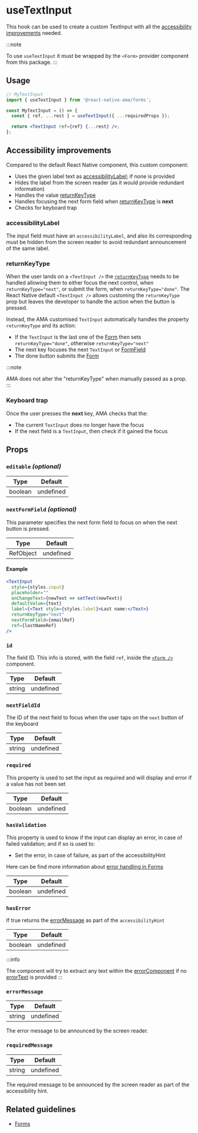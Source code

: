 # useTextInput

This hook can be used to create a custom TextInput with all the [accessibility improvements](#accessibility-improvements) needed.

:::note

To use `useTextInput` it must be wrapped by the `<Form>` provider component from this package.
:::

## Usage

```jsx
// MyTextInput
import { useTextInput } from '@react-native-ama/forms';

const MyTextInput = () => {
  const { ref, ...rest } = useTextInput({ ...requiredProps });

  return <TextInput ref={ref} {...rest} />;
};
```

## Accessibility improvements

Compared to the default React Native component, this custom component:

- Uses the given label text as [accessibilityLabel](#accessibilitylabel); if none is provided
- Hides the label from the screen reader (as it would provide redundant information)
- Handles the value [returnKeyType](#returnkeytype)
- Handles focusing the next form field when [returnKeyType](#returnkeytype) is **next**
- Checks for keyboard trap <DevOnly />

### accessibilityLabel

The input field must have an `accessibilityLabel`, and also its corresponding must be hidden from the screen reader to avoid redundant announcement of the same label.

### returnKeyType

When the user lands on a `<TextInput />` the [`returnKeyType`](https://reactnative.dev/docs/textinput#returnkeytype) needs to be handled allowing them to either focus the next control, when `returnKeyType="next"`, or submit the form, when `returnKeyType="done"`. The React Native default `<TextInput />` allows customing the `returnKeyType` prop but leaves the developer to handle the action when the button is pressed.

Instead, the AMA customised `TextInput` automatically handles the property `returnKeyType` and its action:

- If the `TextInput` is the last one of the [Form](./Form.md) then sets `returnKeyType="done"`, otherwise `returnKeyType="next"`
- The next key focuses the next `TextInput` or [FormField](./FormField.md)
- The done button submits the [Form](./Form.md)

:::note

AMA does not alter the "returnKeyType" when manually passed as a prop.
:::

### Keyboard trap

Once the user presses the **next** key, AMA checks that the:

- The current `TextInput` does no longer have the focus
- If the next field is a `TextInput`, then check if it gained the focus

## Props

### `editable` _(optional)_

| Type    | Default   |
| ------- | --------- |
| boolean | undefined |

### `nextFormField` _(optional)_

This parameter specifies the next form field to focus on when the next button is pressed.

| Type      | Default   |
| --------- | --------- |
| RefObject | undefined |

#### Example

```jsx
<TextInput
  style={styles.input}
  placeholder=""
  onChangeText={newText => setText(newText)}
  defaultValue={text}
  label={<Text style={styles.label}>Last name:</Text>}
  returnKeyType="next"
  nextFormField={emailRef}
  ref={lastNameRef}
/>
```

### `id`

The field ID. This info is stored, with the field `ref`, inside the [`<Form />`](./Form.md) component.

| Type   | Default   |
| ------ | --------- |
| string | undefined |

### `nextFieldId`

The ID of the next field to focus when the user taps on the `next` button of the keyboard

| Type   | Default   |
| ------ | --------- |
| string | undefined |

### `required`

This property is used to set the input as required and will display and error if a value has not been set

| Type    | Default   |
| ------- | --------- |
| boolean | undefined |

### `hasValidation`

This property is used to know if the input can display an error, in case of failed validation; and if so is used to:

- Set the error, in case of failure, as part of the accessibilityHint

Here can be find more information about [error handling in Forms](../guidelines/forms#errors)

| Type    | Default   |
| ------- | --------- |
| boolean | undefined |

### `hasError`

If true returns the [errorMessage](#error-message) as part of the `accessibilityHint`

| Type    | Default   |
| ------- | --------- |
| boolean | undefined |

:::info

The component will try to extract any text within the [errorComponent](#errorcomponent) if no [errorText](#errorText) is provided
:::

### `errorMessage`

| Type   | Default   |
| ------ | --------- |
| string | undefined |

The error message to be announced by the screen reader.

### `requiredMessage`

| Type   | Default   |
| ------ | --------- |
| string | undefined |

The required message to be announced by the screen reader as part of the accessibility hint.

## Related guidelines

- [Forms](../guidelines/forms)
